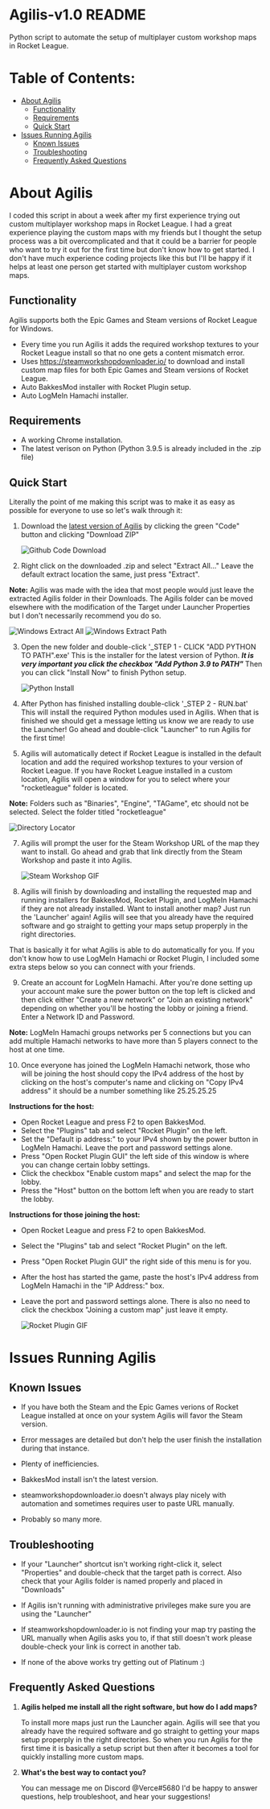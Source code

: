 # Agilis-v1.0 README
Python script to automate the setup of multiplayer custom workshop maps in Rocket League.

# Table of Contents:
* [About Agilis](#About-Agilis)
    * [Functionality](#Functionality)
    * [Requirements](#Requirements)
    * [Quick Start](#Quick-Start)
* [Issues Running Agilis](#Issues-Running-Agilis)
    * [Known Issues](#Known-Issues)
    * [Troubleshooting](#Troubleshooting)
    * [Frequently Asked Questions](#Frequently-Asked-Questions)

# About Agilis

I coded this script in about a week after my first experience trying out custom multiplayer workshop maps in Rocket League. I had a great experience playing the custom maps with my friends but I thought the setup process was a bit overcomplicated and that it could be a barrier for people who want to try it out for the first time but don't know how to get started. I don't have much experience coding projects like this but I'll be happy if it helps at least one person get started with multiplayer custom workshop maps.

## Functionality

Agilis supports both the Epic Games and Steam versions of Rocket League for Windows.
* Every time you run Agilis it adds the required workshop textures to your Rocket League install so that no one gets a content mismatch error.
* Uses https://steamworkshopdownloader.io/ to download and install custom map files for both Epic Games and Steam versions of Rocket League.
* Auto BakkesMod installer with Rocket Plugin setup.
* Auto LogMeIn Hamachi installer.

## Requirements 
* A working Chrome installation.
* The latest verison on Python (Python 3.9.5 is already included in the .zip file)

## Quick Start

Literally the point of me making this script was to make it as easy as possible for everyone to use so let's walk through it:

1. Download the [latest version of Agilis](https://github.com/VerceRL/Agilis-v1.0) by clicking the green "Code" button and clicking "Download ZIP"

   ![Github Code Download](https://github.com/VerceRL/Agilis-v1.0/blob/main/Resources/Github/code.PNG)

2. Right click on the downloaded .zip and select "Extract All..." Leave the default extract location the same, just press "Extract". 

**Note:** Agilis was made with the idea that most people would just leave the extracted Agilis folder in their Downloads. The Agilis folder can be moved elsewhere with the modification of the Target under Launcher Properties but I don't necessarily recommend you do so.
   
   ![Windows Extract All](https://github.com/VerceRL/Agilis-v1.0/blob/main/Resources/Github/extractAll.PNG)
   ![Windows Extract Path](https://github.com/VerceRL/Agilis-v1.0/blob/main/Resources/Github/extractPath.PNG)
   
3. Open the new folder and double-click '_STEP 1 - CLICK "ADD PYTHON TO PATH".exe' This is the installer for the latest version of Python. ***It is very important you click the checkbox "Add Python 3.9 to PATH"*** Then you can click "Install Now" to finish Python setup.

   ![Python Install](https://github.com/VerceRL/Agilis-v1.0/blob/main/Resources/Github/pythonPath.PNG)
   
4. After Python has finished installing double-click '_STEP 2 - RUN.bat' This will install the required Python modules used in Agilis. When that is finished we should get a message letting us know we are ready to use the Launcher! Go ahead and double-click "Launcher" to run Agilis for the first time!
   
5. Agilis will automatically detect if Rocket League is installed in the default location and add the required workshop textures to your version of Rocket League. If you have Rocket League installed in a custom location, Agilis will open a window for you to select where your "rocketleague" folder is located.

**Note:** Folders such as "Binaries", "Engine", "TAGame", etc should not be selected. Select the folder titled "rocketleague"

   ![Directory Locator](https://github.com/VerceRL/Agilis-v1.0/blob/main/Resources/Github/directoryLocator.PNG)
   
7. Agilis will prompt the user for the Steam Workshop URL of the map they want to install. Go ahead and grab that link directly from the Steam Workshop and paste it into Agilis.

   ![Steam Workshop GIF](https://github.com/VerceRL/Agilis-v1.0/blob/main/Resources/Github/workshop.gif)
   
8. Agilis will finish by downloading and installing the requested map and running installers for BakkesMod, Rocket Plugin, and LogMeIn Hamachi if they are not already installed. Want to install another map? Just run the 'Launcher' again! Agilis will see that you already have the required software and go straight to getting your maps setup properply in the right directories.

That is basically it for what Agilis is able to do automatically for you. If you don't know how to use LogMeIn Hamachi or Rocket Plugin, I included some extra steps below so you can connect with your friends.

9. Create an account for LogMeIn Hamachi. After you're done setting up your account make sure the power button on the top left is clicked and then click either "Create a new network" or "Join an existing network" depending on whether you'll be hosting the lobby or joining a friend. Enter a Network ID and Password.

**Note:** LogMeIn Hamachi groups networks per 5 connections but you can add multiple Hamachi networks to have more than 5 players connect to the host at one time.

10. Once everyone has joined the LogMeIn Hamachi network, those who will be joining the host should copy the IPv4 address of the host by clicking on the host's computer's name and clicking on "Copy IPv4 address" it should be a number something like 25.25.25.25
   
**Instructions for the host:** 
* Open Rocket League and press F2 to open BakkesMod.
* Select the "Plugins" tab and select "Rocket Plugin" on the left.
* Set the "Default ip address:" to your IPv4 shown by the power button in LogMeIn Hamachi. Leave the port and password settings alone.
* Press "Open Rocket Plugin GUI" the left side of this window is where you can change certain lobby settings.
* Click the checkbox "Enable custom maps" and select the map for the lobby.
* Press the "Host" button on the bottom left when you are ready to start the lobby.

**Instructions for those joining the host:**
* Open Rocket League and press F2 to open BakkesMod.
* Select the "Plugins" tab and select "Rocket Plugin" on the left.
* Press "Open Rocket Plugin GUI" the right side of this menu is for you.
* After the host has started the game, paste the host's IPv4 address from LogMeIn Hamachi in the "IP Address:" box.
* Leave the port and password settings alone. There is also no need to click the checkbox "Joining a custom map" just leave it empty.

   ![Rocket Plugin GIF](https://github.com/VerceRL/Agilis-v1.0/blob/main/Resources/Github/rocketPlugin.gif)
   
# Issues Running Agilis 
## Known Issues
* If you have both the Steam and the Epic Games verions of Rocket League installed at once on your system Agilis will favor the Steam version.

* Error messages are detailed but don't help the user finish the installation during that instance.

* Plenty of inefficiencies. 

* BakkesMod install isn't the latest version.

* steamworkshopdownloader.io doesn't always play nicely with automation and sometimes requires user to paste URL manually.
  
* Probably so many more.

## Troubleshooting

+ If your "Launcher" shortcut isn't working right-click it, select "Properties" and double-check that the target path is correct. Also check that your Agilis folder is named properly and placed in "Downloads"

+ If Agilis isn't running with administrative privileges make sure you are using the "Launcher"

+ If steamworkshopdownloader.io is not finding your map try pasting the URL manually when Agilis asks you to, if that still doesn't work please double-check your link is correct in another tab.

+ If none of the above works try getting out of Platinum :)

## Frequently Asked Questions

1. **Agilis helped me install all the right software, but how do I add maps?**
   
   To install more maps just run the Launcher again. Agilis will see that you already have the required software and go straight to getting your maps setup properply in the right directories. So when you run Agilis for the first time it is basically a setup script but then after it becomes a tool for quickly installing more custom maps.
   
2. **What's the best way to contact you?**
   
   You can message me on Discord @Verce#5680 I'd be happy to answer questions, help troubleshoot, and hear your suggestions!
